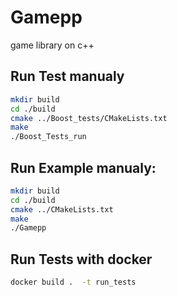 # Gamepp
game library on c++


## Run Test manualy
```bash
mkdir build
cd ./build
cmake ../Boost_tests/CMakeLists.txt
make
./Boost_Tests_run
```

## Run Example manualy:
```bash
mkdir build
cd ./build
cmake ../CMakeLists.txt
make
./Gamepp
```

## Run Tests with docker
```bash
docker build .  -t run_tests
```